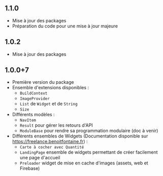 ## 1.1.0

* Mise à jour des packages
* Préparation du code pour une mise à jour majeure

## 1.0.2

* Mise à jour des packages

## 1.0.0+7

* Première version du package
* Ensemble d'extensions disponibles :
    * `BuildContext`
    * `ImageProvider`
    * `List` de `Widget` et de `String`
    * `Size`
* Différents modèles :
    * `NavItem`
    * `Result` pour gérer les retours d'API
    * `ModuleBase` pour rendre sa programmation modulaire (doc à venir)
* Différents ensembles de Widgets (Documentation disponible sur https://freelance.benoitfontaine.fr) :
    * `Carte à cocher avec Quantité` 
    * `LandingPage` ensemble de widgets permettant de créer facilement une page d'accueil
    * `Preloader` widget de mise en cache d'images (assets, web et Firebase)